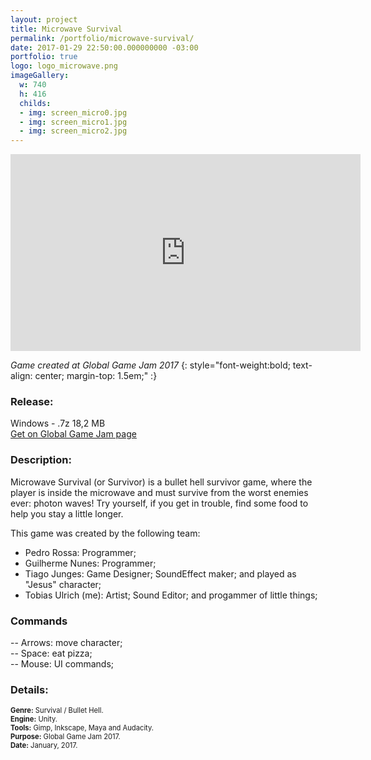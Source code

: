 ```yaml
---
layout: project
title: Microwave Survival
permalink: /portfolio/microwave-survival/
date: 2017-01-29 22:50:00.000000000 -03:00
portfolio: true
logo: logo_microwave.png
imageGallery:
  w: 740
  h: 416
  childs:
  - img: screen_micro0.jpg
  - img: screen_micro1.jpg
  - img: screen_micro2.jpg
---
```


<div class="video-container widevideo">
<iframe width="560" height="315" src="https://www.youtube.com/embed/Yk0xPwwjWhg" frameborder="0" allowfullscreen></iframe>
</div>


_Game created at Global Game Jam 2017_
{: style="font-weight:bold; text-align: center; margin-top: 1.5em;" :}

### Release:

<div class="box">
Windows - .7z 18,2 MB
<a href="http://globalgamejam.org/2017/games/microwave-survivor" target="_blank">
<div class="box-link">
Get on Global Game Jam page
</div>
</a>
</div>

### Description:

Microwave Survival (or Survivor) is a bullet hell survivor game, where the player is inside the microwave and must survive from the worst enemies ever: photon waves! Try yourself, if you get in trouble, find some food to help you stay a little longer.

This game was created by the following team:<br>
- Pedro Rossa: Programmer;<br>
- Guilherme Nunes: Programmer;<br>
- Tiago Junges: Game Designer; SoundEffect maker; and played as "Jesus" character;<br>
- Tobias Ulrich (me): Artist; Sound Editor; and progammer of little things;<br>

### Commands

-- Arrows: move character;<br>
-- Space: eat pizza;<br>
-- Mouse: UI commands;<br>

### Details:

<p style="font-size:0.8em">
<strong>Genre:</strong> Survival / Bullet Hell.<br>
<strong>Engine:</strong> Unity.<br>
<strong>Tools:</strong> Gimp, Inkscape, Maya and Audacity.<br>
<strong>Purpose:</strong> Global Game Jam 2017.<br>
<strong>Date:</strong> January, 2017.<br>
</p>
